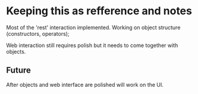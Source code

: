 # Keeping this as refference and notes

Most of the 'rest' interaction implemented. Working on object structure (constructors, operators);

Web interaction still requires polish but it needs to come together with objects.



## Future
After objects and web interface are polished will work on the UI.



